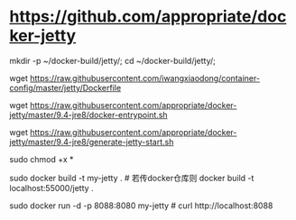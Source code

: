 # https://github.com/appropriate/docker-jetty

mkdir -p ~/docker-build/jetty/; cd ~/docker-build/jetty/;

wget https://raw.githubusercontent.com/iwangxiaodong/container-config/master/jetty/Dockerfile

wget https://raw.githubusercontent.com/appropriate/docker-jetty/master/9.4-jre8/docker-entrypoint.sh

wget https://raw.githubusercontent.com/appropriate/docker-jetty/master/9.4-jre8/generate-jetty-start.sh

sudo chmod +x *

sudo docker build -t my-jetty .  # 若传docker仓库则 docker build -t localhost:55000/jetty .

sudo docker run -d -p 8088:8080 my-jetty  # curl http://localhost:8088
